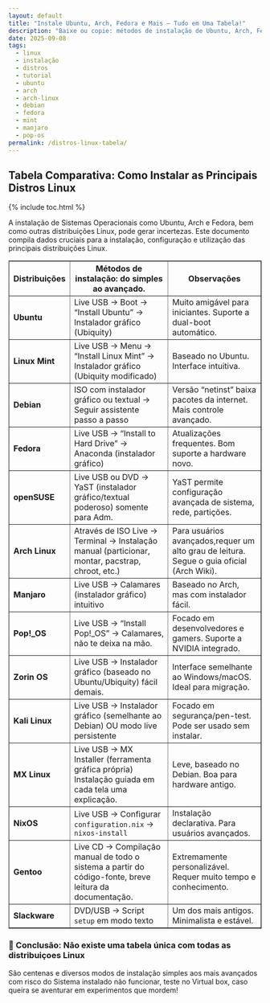 ```yaml
---
layout: default
title: "Instale Ubuntu, Arch, Fedora e Mais — Tudo em Uma Tabela!"
description: "Baixe ou copie: métodos de instalação de Ubuntu, Arch, Fedora, Mint, Manjaro, Pop!_OS e mais — tudo em uma tabela fácil de usar."
date: 2025-09-08
tags:
  - linux
  - instalação
  - distros
  - tutorial
  - ubuntu
  - arch
  - arch-linux
  - debian
  - fedora
  - mint
  - manjaro
  - pop-os
permalink: /distros-linux-tabela/
---
```





<h2>Tabela Comparativa: Como Instalar as Principais Distros Linux</h2>


{% include toc.html %}


<section class="post-content">
<p>A instalação de Sistemas Operacionais como Ubuntu, Arch e Fedora, bem como outras distribuições Linux, pode gerar incertezas. Este documento compila dados cruciais para a instalação, configuração e utilização das principais distribuições Linux.</p>





<table border="1" cellpadding="5" cellspacing="0">
  <thead>
    <tr>
      <th><strong>Distribuições</strong></th>
      <th><strong>Métodos de instalação: do simples ao avançado.</strong></th>
      <th><strong>Observações</strong></th>
    </tr>
  </thead>
  <tbody>
    <tr>
      <td><strong>Ubuntu</strong></td>
      <td>Live USB → Boot → “Install Ubuntu” → Instalador gráfico (Ubiquity)</td>
      <td>Muito amigável para iniciantes. Suporte a dual-boot automático.</td>
    </tr>
    <tr>
      <td><strong>Linux Mint</strong></td>
      <td>Live USB → Menu → “Install Linux Mint” → Instalador gráfico (Ubiquity modificado)</td>
      <td>Baseado no Ubuntu. Interface intuitiva.</td>
    </tr>
    <tr>
      <td><strong>Debian</strong></td>
      <td>ISO com instalador gráfico ou textual → Seguir assistente passo a passo</td>
      <td>Versão “netinst” baixa pacotes da internet. Mais controle avançado.</td>
    </tr>
    <tr>
      <td><strong>Fedora</strong></td>
      <td>Live USB → “Install to Hard Drive” → Anaconda (instalador gráfico)</td>
      <td>Atualizações frequentes. Bom suporte a hardware novo.</td>
    </tr>
    <tr>
      <td><strong>openSUSE</strong></td>
      <td>Live USB ou DVD → YaST (instalador gráfico/textual poderoso) somente para Adm.</td>
      <td>YaST permite configuração avançada de sistema, rede, partições.</td>
    </tr>
    <tr>
      <td><strong>Arch Linux</strong></td>
      <td>Através de ISO Live → Terminal → Instalação manual (particionar, montar, pacstrap, chroot, etc.)</td>
      <td>Para usuários avançados,requer um alto grau de leitura. Segue o guia oficial (Arch Wiki).</td>
    </tr>
    <tr>
      <td><strong>Manjaro</strong></td>
      <td>Live USB → Calamares (instalador gráfico) intuitivo </td>
      <td>Baseado no Arch, mas com instalador fácil.</td>
    </tr>
    <tr>
      <td><strong>Pop!_OS</strong></td>
      <td>Live USB → “Install Pop!_OS” → Calamares, não te deixa na mão.</td>
      <td>Focado em desenvolvedores e gamers. Suporte a NVIDIA integrado.</td>
    </tr>
    <tr>
      <td><strong>Zorin OS</strong></td>
      <td>Live USB → Instalador gráfico (baseado no Ubuntu/Ubiquity) fácil demais.</td>
      <td>Interface semelhante ao Windows/macOS. Ideal para migração.</td>
    </tr>
    <tr>
      <td><strong>Kali Linux</strong></td>
      <td>Live USB → Instalador gráfico (semelhante ao Debian) OU modo live persistente</td>
      <td>Focado em segurança/pen-test. Pode ser usado sem instalar.</td>
    </tr>
    <tr>
      <td><strong>MX Linux</strong></td>
      <td>Live USB → MX Installer (ferramenta gráfica própria) Instalação guiada em cada tela uma explicação.</td>
      <td>Leve, baseado no Debian. Boa para hardware antigo.</td>
    </tr>
    <tr>
      <td><strong>NixOS</strong></td>
      <td>Live USB → Configurar <code>configuration.nix</code> → <code>nixos-install</code></td>
      <td>Instalação declarativa. Para usuários avançados.</td>
    </tr>
    <tr>
      <td><strong>Gentoo</strong></td>
      <td>Live CD → Compilação manual de todo o sistema a partir do código-fonte, breve leitura da documentação.</td>
      <td>Extremamente personalizável. Requer muito tempo e conhecimento.</td>
    </tr>
    <tr>
      <td><strong>Slackware</strong></td>
      <td>DVD/USB → Script <code>setup</code> em modo texto</td>
      <td>Um dos mais antigos. Minimalista e estável.</td>
    </tr>
  </tbody>
</table>






  <h3>📌 Conclusão: Não existe uma tabela única com todas as distribuiçoes Linux </h3>  
  <p>São centenas e diversos modos de instalação simples aos mais avançados com risco do Sistema instalado não funcionar, teste no Virtual box, caso queira se aventurar em experimentos que mordem!</p>
